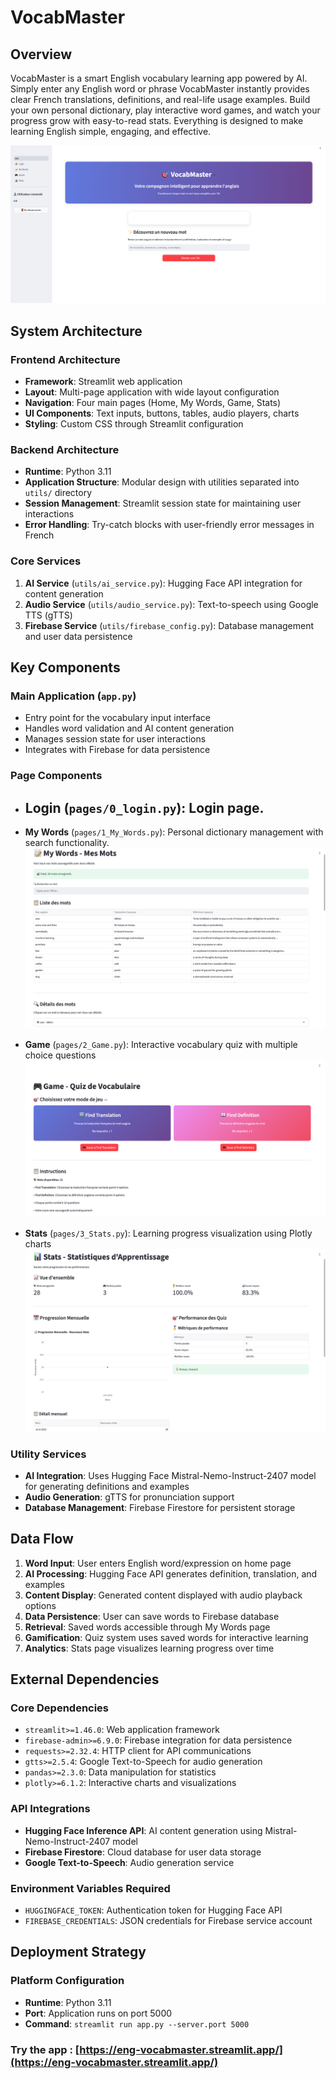 # VocabMaster

## Overview

VocabMaster is a smart English vocabulary learning app powered by AI. Simply enter any English word or phrase VocabMaster instantly provides clear French translations, definitions, and real-life usage examples. Build your own personal dictionary, play interactive word games, and watch your progress grow with easy-to-read stats. Everything is designed to make learning English simple, engaging, and effective.

![Home UI](/attached_assets/Home_UI.png)

## System Architecture

### Frontend Architecture

- **Framework**: Streamlit web application
- **Layout**: Multi-page application with wide layout configuration
- **Navigation**: Four main pages (Home, My Words, Game, Stats)
- **UI Components**: Text inputs, buttons, tables, audio players, charts
- **Styling**: Custom CSS through Streamlit configuration

### Backend Architecture

- **Runtime**: Python 3.11
- **Application Structure**: Modular design with utilities separated into `utils/` directory
- **Session Management**: Streamlit session state for maintaining user interactions
- **Error Handling**: Try-catch blocks with user-friendly error messages in French

### Core Services

1. **AI Service** (`utils/ai_service.py`): Hugging Face API integration for content generation
2. **Audio Service** (`utils/audio_service.py`): Text-to-speech using Google TTS (gTTS)
3. **Firebase Service** (`utils/firebase_config.py`): Database management and user data persistence

## Key Components

### Main Application (`app.py`)

- Entry point for the vocabulary input interface
- Handles word validation and AI content generation
- Manages session state for user interactions
- Integrates with Firebase for data persistence

### Page Components

- ## **Login** (`pages/0_login.py`): Login page.

- **My Words** (`pages/1_My_Words.py`): Personal dictionary management with search functionality.  
  ![My Words UI](/attached_assets/Words_UI.png)

- **Game** (`pages/2_Game.py`): Interactive vocabulary quiz with multiple choice questions  
  ![Game UI](/attached_assets/Game_UI.png)

- **Stats** (`pages/3_Stats.py`): Learning progress visualization using Plotly charts  
  ![Stats UI](/attached_assets/Stats_UI.png)

### Utility Services

- **AI Integration**: Uses Hugging Face Mistral-Nemo-Instruct-2407 model for generating definitions and examples
- **Audio Generation**: gTTS for pronunciation support
- **Database Management**: Firebase Firestore for persistent storage

## Data Flow

1. **Word Input**: User enters English word/expression on home page
2. **AI Processing**: Hugging Face API generates definition, translation, and examples
3. **Content Display**: Generated content displayed with audio playback options
4. **Data Persistence**: User can save words to Firebase database
5. **Retrieval**: Saved words accessible through My Words page
6. **Gamification**: Quiz system uses saved words for interactive learning
7. **Analytics**: Stats page visualizes learning progress over time

## External Dependencies

### Core Dependencies

- `streamlit>=1.46.0`: Web application framework
- `firebase-admin>=6.9.0`: Firebase integration for data persistence
- `requests>=2.32.4`: HTTP client for API communications
- `gtts>=2.5.4`: Google Text-to-Speech for audio generation
- `pandas>=2.3.0`: Data manipulation for statistics
- `plotly>=6.1.2`: Interactive charts and visualizations

### API Integrations

- **Hugging Face Inference API**: AI content generation using Mistral-Nemo-Instruct-2407 model
- **Firebase Firestore**: Cloud database for user data storage
- **Google Text-to-Speech**: Audio generation service

### Environment Variables Required

- `HUGGINGFACE_TOKEN`: Authentication token for Hugging Face API
- `FIREBASE_CREDENTIALS`: JSON credentials for Firebase service account

## Deployment Strategy

### Platform Configuration

- **Runtime**: Python 3.11
- **Port**: Application runs on port 5000
- **Command**: `streamlit run app.py --server.port 5000`

### Try the app : [https://eng-vocabmaster.streamlit.app/](https://eng-vocabmaster.streamlit.app/)
